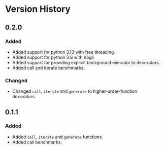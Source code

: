 # Version History

## 0.2.0

### Added<!--0.2.0-->

* Added support for python 3.13 with free threading.
* Added support for python 3.9 with nogil.
* Added support for providing explicit background executor to decorators.
* Added call and iterate benchmarks.

### Changed<!--0.2.0-->

* Changed `call`, `iterate` and `generate` to higher-order-function decorators.

## 0.1.1

### Added<!--0.1.1-->

* Added `call`, `iterate` and `generate` functions.
* Added call benchmarks.
